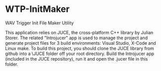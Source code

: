 WTP-InitMaker
=============

WAV Trigger Init File Maker Utility

This application relies on JUCE, the cross-platform C++ library by Julian Storer. The related "Introjucer"
app is used to manage the project and generate project files for 3 build environments: Visual Studio, X-Code
and Linux make. To build this project, you should clone the JUCE library from github into a \JUCE folder off
your root directory. Build the Introjucer app (included in the JUCE repository), run it and open the .jucer
file in this folder.

